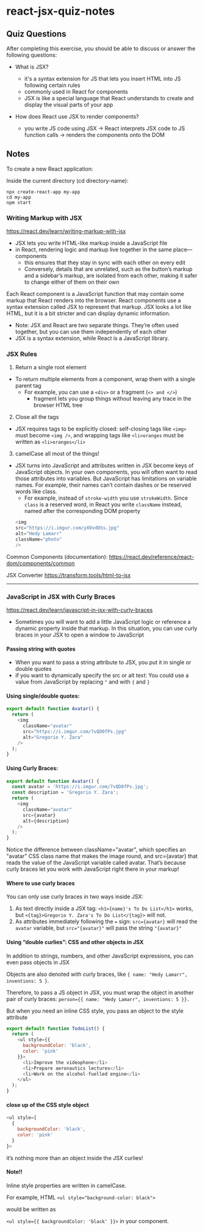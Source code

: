 # react-jsx-quiz-notes

## Quiz Questions

After completing this exercise, you should be able to discuss or answer the following questions:

- What is JSX?

  - it's a syntax extension for JS that lets you insert HTML into JS following certain rules
  - commonly used in React for components
  - JSX is like a special language that React understands to create and display the visual parts of your app

- How does React use JSX to render components?
  - you write JS code using JSX -> React interprets JSX code to JS function calls -> renders the components onto the DOM

## Notes

To create a new React application:

Inside the current directory (cd directory-name):

```
npx create-react-app my-app
cd my-app
npm start
```

### Writing Markup with JSX

https://react.dev/learn/writing-markup-with-jsx

- JSX lets you write HTML-like markup inside a JavaScript file
- in React, rendering logic and markup live together in the same place—components
  - this ensures that they stay in sync with each other on every edit
  - Conversely, details that are unrelated, such as the button’s markup and a sidebar’s markup, are isolated from each other, making it safer to change either of them on their own

Each React component is a JavaScript function that may contain some markup that React renders into the browser. React components use a syntax extension called JSX to represent that markup. JSX looks a lot like HTML, but it is a bit stricter and can display dynamic information.

- Note: JSX and React are two separate things. They’re often used together, but you can use them independently of each other
- JSX is a syntax extension, while React is a JavaScript library.

### JSX Rules

1. Return a single root element

- To return multiple elements from a component, wrap them with a single parent tag
  - For example, you can use a `<div>` or a fragment (`<> and </>`)
    - fragment lets you group things without leaving any trace in the browser HTML tree

2. Close all the tags

- JSX requires tags to be explicitly closed: self-closing tags like `<img>` must become `<img />`, and wrapping tags like `<li>oranges` must be written as `<li>oranges</li>`

3. camelCase all most of the things!

- JSX turns into JavaScript and attributes written in JSX become keys of JavaScript objects. In your own components, you will often want to read those attributes into variables. But JavaScript has limitations on variable names. For example, their names can’t contain dashes or be reserved words like class.
  - For example, instead of `stroke-width` you use `strokeWidth`. Since `class` is a reserved word, in React you write `className` instead, named after the corresponding DOM property
  ```JavaScript
  <img
  src="https://i.imgur.com/yXOvdOSs.jpg"
  alt="Hedy Lamarr"
  className="photo"
  />
  ```

Common Components (documentation): https://react.dev/reference/react-dom/components/common

JSX Converter https://transform.tools/html-to-jsx

---

### JavaScript in JSX with Curly Braces

https://react.dev/learn/javascript-in-jsx-with-curly-braces

- Sometimes you will want to add a little JavaScript logic or reference a dynamic property inside that markup. In this situation, you can use curly braces in your JSX to open a window to JavaScript

#### Passing string with quotes

- When you want to pass a string attribute to JSX, you put it in single or double quotes
- if you want to dynamically specify the src or alt text: You could use a value from JavaScript by replacing `"` and with `{` and `}`

#### Using single/double quotes:

```JavaScript
export default function Avatar() {
  return (
    <img
      className="avatar"
      src="https://i.imgur.com/7vQD0fPs.jpg"
      alt="Gregorio Y. Zara"
    />
  );
}
```

#### Using Curly Braces:

```JavaScript
export default function Avatar() {
  const avatar = 'https://i.imgur.com/7vQD0fPs.jpg';
  const description = 'Gregorio Y. Zara';
  return (
    <img
      className="avatar"
      src={avatar}
      alt={description}
    />
  );
}
```

Notice the difference between className="avatar", which specifies an "avatar" CSS class name that makes the image round, and src={avatar} that reads the value of the JavaScript variable called avatar. That’s because curly braces let you work with JavaScript right there in your markup!

#### Where to use curly braces

You can only use curly braces in two ways inside JSX:

1. As text directly inside a JSX tag: `<h1>{name}'s To Do List</h1>` works, but `<{tag}>Gregorio Y. Zara's To Do List</{tag}>` will not.
2. As attributes immediately following the `=` sign: `src={avatar}` will read the `avatar` variable, but `src="{avatar}"` will pass the string `"{avatar}"`

#### Using “double curlies”: CSS and other objects in JSX

In addition to strings, numbers, and other JavaScript expressions, you can even pass objects in JSX

Objects are also denoted with curly braces, like `{ name: "Hedy Lamarr", inventions: 5 }`.

Therefore, to pass a JS object in JSX, you must wrap the object in another pair of curly braces: `person={{ name: "Hedy Lamarr", inventions: 5 }}.`

But when you need an inline CSS style, you pass an object to the style attribute

```JavaScript
export default function TodoList() {
  return (
    <ul style={{
      backgroundColor: 'black',
      color: 'pink'
    }}>
      <li>Improve the videophone</li>
      <li>Prepare aeronautics lectures</li>
      <li>Work on the alcohol-fuelled engine</li>
    </ul>
  );
}
```

#### close up of the CSS style object

```JavaScript
<ul style={
  {
    backgroundColor: 'black',
    color: 'pink'
  }
}>
```

it’s nothing more than an object inside the JSX curlies!

#### Note!!

Inline style properties are written in camelCase.

For example, HTML `<ul style="background-color: black">`

would be written as

`<ul style={{ backgroundColor: 'black' }}>` in your component.
